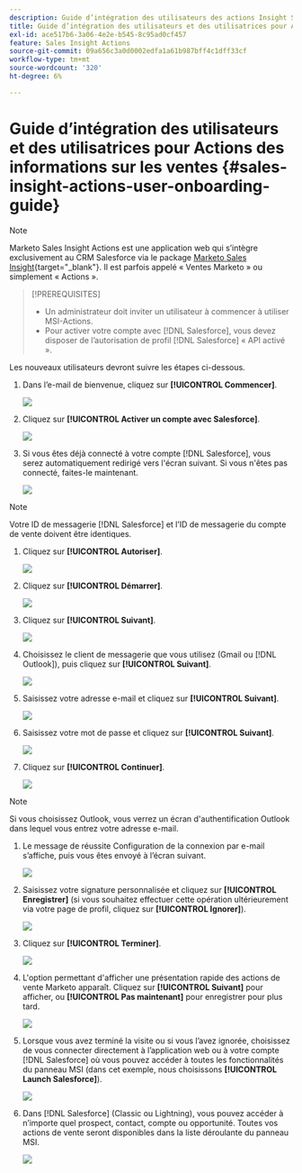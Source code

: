 ```yaml
---
description: Guide d’intégration des utilisateurs des actions Insight Sales - Documents Marketo - Documentation du produit
title: Guide d’intégration des utilisateurs et des utilisatrices pour Actions des informations sur les ventes
exl-id: ace517b6-3a06-4e2e-b545-8c95ad0cf457
feature: Sales Insight Actions
source-git-commit: 09a656c3a0d0002edfa1a61b987bff4c1dff33cf
workflow-type: tm+mt
source-wordcount: '320'
ht-degree: 6%

---
```


# Guide d’intégration des utilisateurs et des utilisatrices pour Actions des informations sur les ventes {#sales-insight-actions-user-onboarding-guide}

>[!NOTE]
>
>Marketo Sales Insight Actions est une application web qui s’intègre exclusivement au CRM Salesforce via le package [Marketo Sales Insight](/help/marketo/product-docs/marketo-sales-insight/msi-for-salesforce/installation/install-marketo-sales-insight-package-in-salesforce-appexchange.md){target="_blank"}. Il est parfois appelé « Ventes Marketo » ou simplement « Actions ».

>[!PREREQUISITES]
>
>* Un administrateur doit inviter un utilisateur à commencer à utiliser MSI-Actions.
>* Pour activer votre compte avec [!DNL Salesforce], vous devez disposer de l’autorisation de profil [!DNL Salesforce] « API activé ».

Les nouveaux utilisateurs devront suivre les étapes ci-dessous.

1. Dans l’e-mail de bienvenue, cliquez sur **[!UICONTROL Commencer]**.

   ![](assets/sales-insight-actions-user-onboarding-guide-1.png)

1. Cliquez sur **[!UICONTROL Activer un compte avec Salesforce]**.

   ![](assets/sales-insight-actions-user-onboarding-guide-2.png)

1. Si vous êtes déjà connecté à votre compte [!DNL Salesforce], vous serez automatiquement redirigé vers l&#39;écran suivant. Si vous n&#39;êtes pas connecté, faites-le maintenant.

   ![](assets/sales-insight-actions-user-onboarding-guide-3.png)

>[!NOTE]
>
>Votre ID de messagerie [!DNL Salesforce] et l’ID de messagerie du compte de vente doivent être identiques.

1. Cliquez sur **[!UICONTROL Autoriser]**.

   ![](assets/sales-insight-actions-user-onboarding-guide-4.png)

1. Cliquez sur **[!UICONTROL Démarrer]**.

   ![](assets/sales-insight-actions-user-onboarding-guide-5.png)

1. Cliquez sur **[!UICONTROL Suivant]**.

   ![](assets/sales-insight-actions-user-onboarding-guide-6.png)

1. Choisissez le client de messagerie que vous utilisez (Gmail ou [!DNL Outlook]), puis cliquez sur **[!UICONTROL Suivant]**.

   ![](assets/sales-insight-actions-user-onboarding-guide-7.png)

1. Saisissez votre adresse e-mail et cliquez sur **[!UICONTROL Suivant]**.

   ![](assets/sales-insight-actions-user-onboarding-guide-8.png)

1. Saisissez votre mot de passe et cliquez sur **[!UICONTROL Suivant]**.

   ![](assets/sales-insight-actions-user-onboarding-guide-9.png)

1. Cliquez sur **[!UICONTROL Continuer]**.

   ![](assets/sales-insight-actions-user-onboarding-guide-10.png)

>[!NOTE]
>
>Si vous choisissez Outlook, vous verrez un écran d&#39;authentification Outlook dans lequel vous entrez votre adresse e-mail.

1. Le message de réussite Configuration de la connexion par e-mail s’affiche, puis vous êtes envoyé à l’écran suivant.

   ![](assets/sales-insight-actions-user-onboarding-guide-11.png)

1. Saisissez votre signature personnalisée et cliquez sur **[!UICONTROL Enregistrer]** (si vous souhaitez effectuer cette opération ultérieurement via votre page de profil, cliquez sur **[!UICONTROL Ignorer]**).

   ![](assets/sales-insight-actions-user-onboarding-guide-12.png)

1. Cliquez sur **[!UICONTROL Terminer]**.

   ![](assets/sales-insight-actions-user-onboarding-guide-13.png)

1. L&#39;option permettant d&#39;afficher une présentation rapide des actions de vente Marketo apparaît. Cliquez sur **[!UICONTROL Suivant]** pour afficher, ou **[!UICONTROL Pas maintenant]** pour enregistrer pour plus tard.

   ![](assets/sales-insight-actions-user-onboarding-guide-14.png)

1. Lorsque vous avez terminé la visite ou si vous l’avez ignorée, choisissez de vous connecter directement à l’application web ou à votre compte [!DNL Salesforce] où vous pouvez accéder à toutes les fonctionnalités du panneau MSI (dans cet exemple, nous choisissons **[!UICONTROL Launch Salesforce]**).

   ![](assets/sales-insight-actions-user-onboarding-guide-15.png)

1. Dans [!DNL Salesforce] (Classic ou Lightning), vous pouvez accéder à n’importe quel prospect, contact, compte ou opportunité. Toutes vos actions de vente seront disponibles dans la liste déroulante du panneau MSI.

   ![](assets/sales-insight-actions-user-onboarding-guide-16.png)
